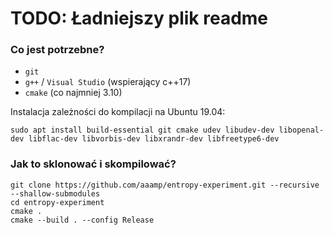 # TODO: Ładniejszy plik readme

### Co jest potrzebne?

- `git`
- `g++` / `Visual Studio` (wspierający c++17)
- `cmake` (co najmniej 3.10)

Instalacja zależności do kompilacji na Ubuntu 19.04:

```
sudo apt install build-essential git cmake udev libudev-dev libopenal-dev libflac-dev libvorbis-dev libxrandr-dev libfreetype6-dev
```

### Jak to sklonować i skompilować?

```
git clone https://github.com/aaamp/entropy-experiment.git --recursive --shallow-submodules
cd entropy-experiment
cmake .
cmake --build . --config Release
```

